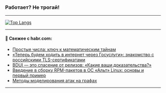 ### Работает? Не трогай!

---
<!--
#### 🛠️ Technical stack:

![Java](https://img.shields.io/badge/Java-informational?logo=Oracle&style=flat&logoColor=white&color=FF4500)
![Kotlin](https://img.shields.io/badge/Kotlin-informational?logo=Kotlin&style=flat&logoColor=white&color=774D97)
![TS](https://img.shields.io/badge/TypeScript-informational?logo=typeScript&style=flat&logoColor=black&color=017acc)
![Python](https://img.shields.io/badge/Python-informational?logo=Python&style=flat&logoColor=black&color=ffdd54) <br>
![Spring](https://img.shields.io/badge/Spring-informational?logo=Spring&style=flat&logoColor=white&color=6DB33F) 
![SpringBoot](https://img.shields.io/badge/SpringBoot-informational?logo=SpringBoot&style=flat&logoColor=white&color=6DB33F)
![Nest](https://img.shields.io/badge/NestJS-informational?logo=NestJS&style=flat&logoColor=white&color=E0234E) 
![NodeJS](https://img.shields.io/badge/NodeJS-informational?logo=node.js&style=flat&logoColor=white&color=70A760)<br>
![PostgreSQL](https://img.shields.io/badge/PostgreSQL-informational?logo=PostgreSQL&style=flat&logoColor=white&color=DAA520)
![MongoDB](https://img.shields.io/badge/MongoDB-informational?logo=MongoDB&style=flat&logoColor=white&color=870000)
![Apache](https://img.shields.io/badge/Apache-informational?logo=apache&style=flat&logoColor=white&color=f74e28)

___ 
-->

<!--- #### 🛠️ : --->

[![Top Langs](https://github-readme-stats-82jvfl3w3-advtsettinggmailcoms-projects.vercel.app/api/top-langs/?username=zloylis&langs_count=10&hide_title=true&title_color=e6edf3&size_weight=0.5&count_weight=0.5&layout=compact&hide_progress=true&hide_border=true&theme=dracula)](https://github.com/zloylis)

<!---


####  :octocat:&nbsp;&nbsp; Статистика:

![GitHub stats](https://github-readme-stats-u2qms2cxw-advtsettinggmailcoms-projects.vercel.app/api?username=zloylis&show_icons=true&hide_border=true&theme=dracula&title_color=e6edf3&include_all_commits=true&count_private=true&hide_rank=false&hide_title=true&rank_icon=github)
-->
---

#### 💬 Свежее с habr.com:

<!-- BLOG-POST-LIST:START -->
- [Простые числа: ключ к математическим тайнам](https://habr.com/ru/articles/861768/?utm_source=habrahabr&utm_medium=rss&utm_campaign=861768)
- [«Теперь будем ходить в интернет через Госуслуги»: знакомство с российскими TLS-сертификатами](https://habr.com/ru/companies/selectel/articles/861708/?utm_source=habrahabr&utm_medium=rss&utm_campaign=861708)
- [BDUI — это спасение от релизов: «Какие ваши доказательства?»](https://habr.com/ru/companies/alfa/articles/861384/?utm_source=habrahabr&utm_medium=rss&utm_campaign=861384)
- [Введение в сборку RPM-пакетов в ОС «Альт» Linux: основы и первый пример](https://habr.com/ru/articles/861746/?utm_source=habrahabr&utm_medium=rss&utm_campaign=861746)
- [Методы моделирования атак на графах](https://habr.com/ru/companies/pt/articles/861072/?utm_source=habrahabr&utm_medium=rss&utm_campaign=861072)
<!-- BLOG-POST-LIST:END -->

---
